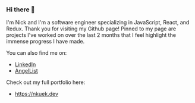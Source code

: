 ### Hi there 👋
I'm Nick and I'm a software engineer specializing in JavaScript, React, and Redux. Thank you for visiting my Github page! Pinned to my page are projects I've worked on over the last 2 months that I feel highlight the immense progress I have made.

You can also find me on:
- [LinkedIn](https://linkedin.com/in/nick-kuek)
- [AngelList](https://angel.co/u/nick-kuek)

Check out my full portfolio here:
- https://nkuek.dev


<!--
**nkuek/nkuek** is a ✨ _special_ ✨ repository because its `README.md` (this file) appears on your GitHub profile.

Here are some ideas to get you started:

- 🔭 I’m currently working on ...
- 🌱 I’m currently learning ...
- 👯 I’m looking to collaborate on ...
- 🤔 I’m looking for help with ...
- 💬 Ask me about ...
- 📫 How to reach me: ...
- 😄 Pronouns: ...
- ⚡ Fun fact: ...
-->

